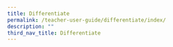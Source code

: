 ```yaml
---
title: Differentiate
permalink: /teacher-user-guide/differentiate/index/
description: ""
third_nav_title: Differentiate
---
```

